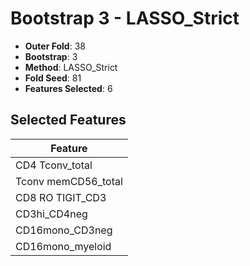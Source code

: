 # Bootstrap 3 - LASSO_Strict

- **Outer Fold**: 38
- **Bootstrap**: 3
- **Method**: LASSO_Strict
- **Fold Seed**: 81
- **Features Selected**: 6

## Selected Features

| Feature |
|---------|
| CD4 Tconv_total |
| Tconv memCD56_total |
| CD8 RO TIGIT_CD3 |
| CD3hi_CD4neg |
| CD16mono_CD3neg |
| CD16mono_myeloid |
